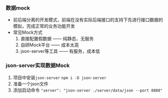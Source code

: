 ### 数据mock
- 前后端分离的开发模式，前端在没有实际后端接口的支持下先进行接口数据的模拟，完成正常的业务功能开发
- 常见Mock方式
  1. 直接配置假数据 —— 纯静态，无服务
  2. 自研Mock平台 —— 成本太高
  3. json-server等工具 —— 有服务，成本低

### json-server实现数据Mock
  1. 项目中安装`json-server`
     `npm i -D json-server`
  2. 准备一个json文件
  3. 添加启动命令
     `"server": "json-server ./server/data/json --port 8888"`
